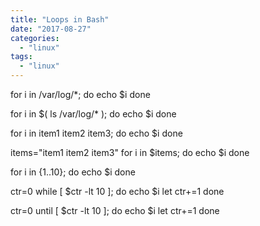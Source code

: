 ```yaml
---
title: "Loops in Bash"
date: "2017-08-27"
categories: 
  - "linux"
tags: 
  - "linux"
---
```


for i in /var/log/\*; do
  echo $i
done

for i in $( ls /var/log/\* ); do
  echo $i
done

for i in item1 item2 item3; do
  echo $i
done

items="item1
item2
item3"
for i in $items; do
  echo $i
done

for i in {1..10}; do
  echo $i
done

ctr=0
while \[ $ctr -lt 10 \]; do
  echo $i
  let ctr+=1
done

ctr=0
until \[ $ctr -lt 10 \]; do
  echo $i
  let ctr+=1
done
